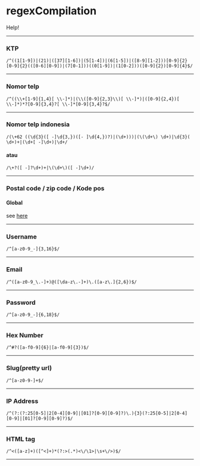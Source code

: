 # regexCompilation
Help!
<hr />

### KTP 
```/^((1[1-9])|(21)|([37][1-6])|(5[1-4])|(6[1-5])|([8-9][1-2]))[0-9]{2}[0-9]{2}(([0-6][0-9])|(7[0-1]))((0[1-9])|(1[0-2]))([0-9]{2})[0-9]{4}$/```
<hr />

### Nomor telp
```/^((\\+[1-9]{1,4}[ \\-]*)|(\\([0-9]{2,3}\\)[ \\-]*)|([0-9]{2,4})[ \\-]*)*?[0-9]{3,4}?[ \\-]*[0-9]{3,4}?$/```
<hr />

### Nomor telp indonesia
```/(\+62 ((\d{3}([ -]\d{3,})([- ]\d{4,})?)|(\d+)))|(\(\d+\) \d+)|\d{3}( \d+)+|(\d+[ -]\d+)|\d+/```
#### atau
```/\+?([ -]?\d+)+|\(\d+\)([ -]\d+)/```
<hr />

### Postal code / zip code / Kode pos
#### Global
see <a href='https://gist.github.com/jamesbar2/1c677c22df8f21e869cca7e439fc3f5b' target='_blank'>here</a>
<hr />

### Username
```/^[a-z0-9_-]{3,16}$/```
<hr />

### Email
```/^([a-z0-9_\.-]+)@([\da-z\.-]+)\.([a-z\.]{2,6})$/```
<hr />

### Password
```/^[a-z0-9_-]{6,18}$/```
<hr />

### Hex Number
```/^#?([a-f0-9]{6}|[a-f0-9]{3})$/```
<hr />

### Slug(pretty url)
```/^[a-z0-9-]+$/```
<hr />

### IP Address
```/^(?:(?:25[0-5]|2[0-4][0-9]|[01]?[0-9][0-9]?)\.){3}(?:25[0-5]|2[0-4][0-9]|[01]?[0-9][0-9]?)$/```
<hr />

### HTML tag
```/^<([a-z]+)([^<]+)*(?:>(.*)<\/\1>|\s+\/>)$/```
<hr />
